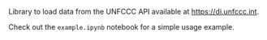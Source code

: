 Library to load data from the UNFCCC API available at https://di.unfccc.int.

Check out the `example.ipynb` notebook for a simple usage example.

